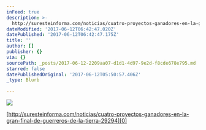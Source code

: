 ```yaml
---
inFeed: true
description: >-
  http://suresteinforma.com/noticias/cuatro-proyectos-ganadores-en-la-gran-final-de-guerreros-de-la-tierra-29294
dateModified: '2017-06-12T06:42:47.020Z'
datePublished: '2017-06-12T06:42:47.175Z'
title: ''
author: []
publisher: {}
via: {}
sourcePath: _posts/2017-06-12-2209aa07-d1d1-4d97-9e2d-f8cde678e795.md
starred: false
datePublishedOriginal: '2017-06-12T05:50:57.406Z'
_type: Blurb

---
```

![](https://the-grid-user-content.s3-us-west-2.amazonaws.com/d2bc89eb-4d0b-4f06-85a8-13a1c28c97bd.jpg)

[http://suresteinforma.com/noticias/cuatro-proyectos-ganadores-en-la-gran-final-de-guerreros-de-la-tierra-29294][0]

[0]: http://suresteinforma.com/noticias/cuatro-proyectos-ganadores-en-la-gran-final-de-guerreros-de-la-tierra-29294/